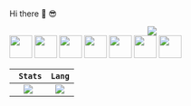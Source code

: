# <p align="center" style="color:rgb(107,79,187); font-size:.85em"> 
Hi there 👋 :sunglasses:
</p>

<!--
**NULLBYTE-RGH/NULLBYTE-RGH** is a ✨ _special_ ✨ repository because its `README.md` (this file) appears on your GitHub profile.

Here are some ideas to get you started:

- 🔭 I’m currently working on ...
- 🌱 I’m currently learning ...
- 👯 I’m looking to collaborate on ...
- 🤔 I’m looking for help with ...
- 💬 Ask me about ...
- 📫 How to reach me: ...
- 😄 Pronouns: ...
- ⚡ Fun fact: ...
-->

<div align="center">
<img src="https://komarev.com/ghpvc/?username=NULLBYTE-RGH">
 </div>


 <div align="start">

 <img height="40" width="40" fill="red" src="https://cdn.jsdelivr.net/npm/simple-icons@v7/icons/dotenv.svg" />
 <img height="40" width="40" src="https://cdn.jsdelivr.net/npm/simple-icons@v7/icons/vsco.svg" />
 <img height="40" width="40" src="https://cdn.jsdelivr.net/npm/simple-icons@v7/icons/jetbrains.svg" />
 <img height="40" width="40" src="https://cdn.jsdelivr.net/npm/simple-icons@v7/icons/torproject.svg" />
 <img height="40" width="40" src="https://cdn.jsdelivr.net/npm/simple-icons@v7/icons/javascript.svg" />
 <img height="40" width="40" src="https://cdn.jsdelivr.net/npm/simple-icons@v7/icons/micropython.svg" />
 <img height="40" width="40" src="https://cdn.jsdelivr.net/npm/simple-icons@v7/icons/python.svg" />
</div>

<p align="center" > 
 
 ``` Stats```      |   ```Lang```
:-------------------------:|:-------------------------:
![](https://github-readme-stats.vercel.app/api?username=NULLBYTE-RGH&theme=chartreuse-dark&show_icons=true&hide_border=true&include_all_commits=true)  |  ![](https://github-readme-stats.vercel.app/api/top-langs/?username=NULLBYTE-RGH&hide=html&langs_count=7&bg_color=000000&hide_border=true&layout=compact)
 
</p>

